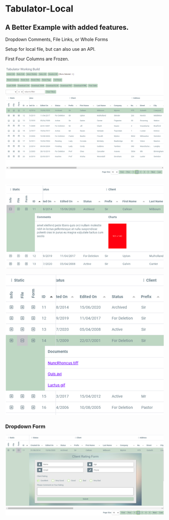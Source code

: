 # Tabulator-Local

## A Better Example with added features.

Dropdown Comments, File Links, or Whole Forms

Setup for local file, but can also use an API.

First Four Columns are Frozen.

![](image/README/1618750683468.png)

![](image/README/1618750713649.png)

![](image/README/1618750752225.png)

### Dropdown Form

![](image/README/1618750797944.png)
